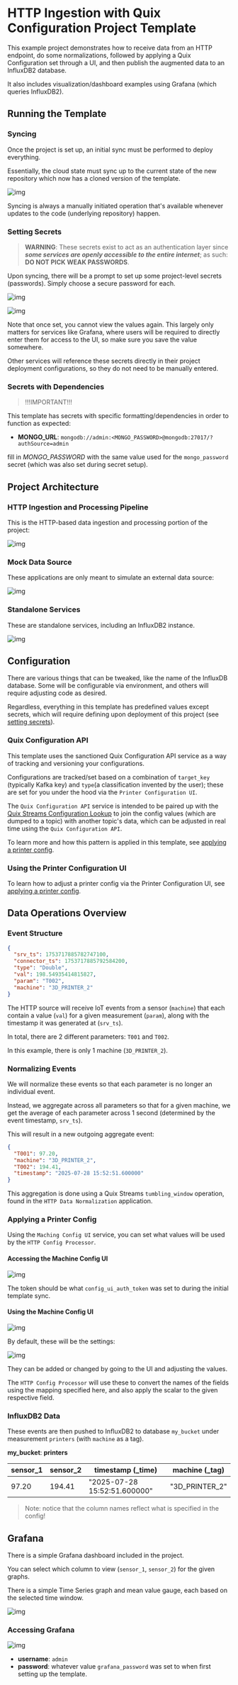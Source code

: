 # HTTP Ingestion with Quix Configuration Project Template

This example project demonstrates how to receive data from an HTTP endpoint, 
do some normalizations, followed by applying a Quix Configuration set through a UI,
and then publish the augmented data to an InfluxDB2 database.

It also includes visualization/dashboard examples using Grafana (which queries InfluxDB2).



## Running the Template

### Syncing
Once the project is set up, an initial sync must be performed to deploy everything. 

Essentially, the cloud state must sync up to the current state of the new repository 
which now has a cloned version of the template.

![img](images/sync.png)

Syncing is always a manually initiated operation that's available whenever updates 
to the code (underlying repository) happen.

### Setting Secrets

>**WARNING**: These secrets exist to act as an authentication layer since 
> ***some services are openly accessible to the entire internet***;
> as such: **DO NOT PICK WEAK PASSWORDS**.

Upon syncing, there will be a prompt to set up some project-level secrets (passwords). 
Simply choose a secure password for each.

![img](images/secrets_missing.png)

![img](images/secrets_set.png)

Note that once set, you cannot view the values again. This largely only matters for 
services like Grafana, where users will be required to directly enter them for access to 
the UI, so make sure you save the value somewhere. 

Other services will reference these secrets directly in their project deployment 
configurations, so they do not need to be manually entered.

### Secrets with Dependencies

>!!!IMPORTANT!!!

This template has secrets with specific formatting/dependencies
in order to function as expected:

- **MONGO_URL**: `mongodb://admin:<MONGO_PASSWORD>@mongodb:27017/?authSource=admin` 

fill in _MONGO_PASSWORD_ with the same value used for the `mongo_password`
secret (which was also set during secret setup). 



## Project Architecture

### HTTP Ingestion and Processing Pipeline

This is the HTTP-based data ingestion and processing portion of the project:

![img](images/pipeline.png)


### Mock Data Source

These applications are only meant to simulate an external data source:

![img](images/datagen.png)


### Standalone Services

These are standalone services, including an InfluxDB2 instance.

![img](images/services.png)




## Configuration

There are various things that can be tweaked, like the name of the InfluxDB database. 
Some will be configurable via environment, and others will require adjusting code as
desired.

Regardless, everything in this template has predefined values except secrets, which will
require defining upon deployment of this project (see [setting secrets](#setting-secrets)).


### Quix Configuration API

This template uses the sanctioned Quix Configuration API service as a way of tracking
and versioning your configurations.

Configurations are tracked/set based on a combination of `target_key` (typically Kafka key)
and `type`(a classification invented by the user); these are set for you under the hood 
via the `Printer Configuration UI`.

The `Quix Configuration API` service is intended to be paired up with the 
[Quix Streams Configuration Lookup](https://github.com/quixio/quix-streams/blob/main/quixstreams/dataframe/joins/lookups/quix_configuration_service/lookup.py) 
to join the config values (which are dumped to a topic) with another topic's data, 
which can be adjusted in real time using the `Quix Configuration API`.

To learn more and how this pattern is applied in this template, see 
[applying a printer config](#applying-a-printer-config).


### Using the Printer Configuration UI

To learn how to adjust a printer config via the Printer Configuration UI, see [applying a printer config](#applying-printer-config).




## Data Operations Overview

### Event Structure
```json
{
  "srv_ts": 1753717885782747100,
  "connector_ts": 1753717885792584200,
  "type": "Double",
  "val": 198.54935414815827,
  "param": "T002",
  "machine": "3D_PRINTER_2"
}
```

The HTTP source will receive IoT events from a sensor (`machine`) that each contain a 
value (`val`) for a given measurement (`param`), along with the timestamp it was 
generated at (`srv_ts`).

In total, there are 2 different parameters: `T001` and `T002`.

In this example, there is only 1 machine (`3D_PRINTER_2`).


### Normalizing Events

We will normalize these events so that each parameter is no longer an individual event.

Instead, we aggregate across all parameters so that for a given machine, we get the 
average of each parameter across 1 second (determined by the event timestamp, `srv_ts`).

This will result in a new outgoing aggregate event:

```json
{
  "T001": 97.20,
  "machine": "3D_PRINTER_2",
  "T002": 194.41,
  "timestamp": "2025-07-28 15:52:51.600000"
}
```

This aggregation is done using a Quix Streams `tumbling_window` operation, found in the
`HTTP Data Normalization` application.


### Applying a Printer Config

Using the `Maching Config UI` service, you can set what values will be used by the 
`HTTP Config Processor`.

#### Accessing the Machine Config UI

![img](images/frontend_login.png)

The token should be what `config_ui_auth_token` was set to during the initial template sync.

#### Using the Machine Config UI

![img](images/frontend_link.png)

By default, these will be the settings:

![img](images/config_frontend.png)

They can be added or changed by going to the UI and adjusting the values.

The `HTTP Config Processor` will use these to convert the names of the fields using the
mapping specified here, and also apply the scalar to the given respective field.


### InfluxDB2 Data

These events are then pushed to InfluxDB2 to database `my_bucket` under measurement 
`printers` (with `machine` as a tag).


**my_bucket**: **printers**

| sensor_1 | sensor_2 | timestamp (_time)            | machine (_tag)   |
|----------|----------|------------------------------|------------------|
| 97.20    | 194.41   | "2025-07-28 15:52:51.600000" | "3D_PRINTER_2"   |

> Note: notice that the column names reflect what is specified in the config!

## Grafana

There is a simple Grafana dashboard included in the project.

You can select which column to view (`sensor_1`, `sensor_2`) for the given graphs.

There is a simple Time Series graph and mean value gauge, each based on the 
selected time window.

![img](images/grafana.png)

### Accessing Grafana

![img](images/grafana_link.png)
- **username**: `admin`
- **password**: whatever value `grafana_password` was set to when
  first setting up the template.
